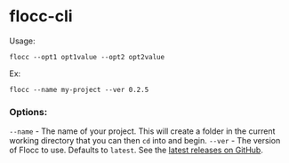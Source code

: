 # flocc-cli

Usage:

```
flocc --opt1 opt1value --opt2 opt2value
```

Ex:

```
flocc --name my-project --ver 0.2.5
```

### Options:

`--name` - The name of your project. This will create a folder in the current working directory that you can then `cd` into and begin.
`--ver` - The version of Flocc to use. Defaults to `latest`. See the [latest releases on GitHub](https://github.com/o-p-e-n-s-e-t/flocc/releases).
